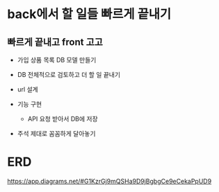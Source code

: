 # back에서 할 일들 빠르게 끝내기
## 빠르게 끝내고 front 고고

- 가입 상품 목록 DB 모델 만들기
- DB 전체적으로 검토하고 더 할 일 끝내기
- url 설계
- 기능 구현
  - API 요청 받아서 DB에 저장
  



- 주석 제대로 꼼꼼하게 달아놓기



# ERD
https://app.diagrams.net/#G1KzrGj9mQSHa9D9jBgbgCe9eCekaPpUD9
